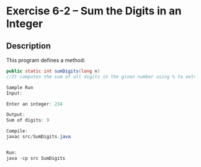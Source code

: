 # Exercise 6-2 – Sum the Digits in an Integer

## Description

This program defines a method:

```java
public static int sumDigits(long n)
//It computes the sum of all digits in the given number using % to extract and / to remove digits in a loop.

Sample Run
Input:

Enter an integer: 234

Output:
Sum of digits: 9

Compile:
javac src/SumDigits.java


Run:
java -cp src SumDigits